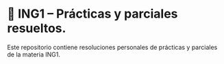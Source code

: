 # 📘 ING1 – Prácticas y parciales resueltos.

Este repositorio contiene resoluciones personales de prácticas y parciales de la materia ING1.
